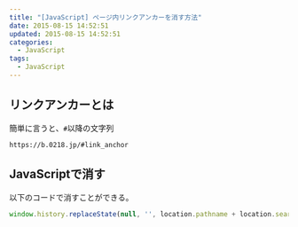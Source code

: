 ```yaml
---
title: "[JavaScript] ページ内リンクアンカーを消す方法"
date: 2015-08-15 14:52:51
updated: 2015-08-15 14:52:51
categories:
  - JavaScript
tags: 
  - JavaScript
---
```


 ## リンクアンカーとは

簡単に言うと、<code>#</code>以降の文字列

```
https://b.0218.jp/#link_anchor
```

## JavaScriptで消す

以下のコードで消すことができる。

```js
window.history.replaceState(null, '', location.pathname + location.search);
```
